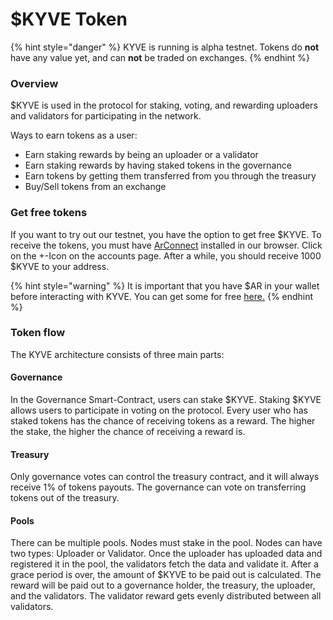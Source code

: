 # $KYVE Token

{% hint style="danger" %}
KYVE is running is alpha testnet. Tokens do **not** have any value yet, and can **not** be traded on exchanges.
{% endhint %}

### Overview

$KYVE is used in the protocol for staking, voting, and rewarding uploaders and validators for participating in the network.

Ways to earn tokens as a user:

* Earn staking rewards by being an uploader or a validator
* Earn staking rewards by having staked tokens in the governance
* Earn tokens by getting them transferred from you through the treasury
* Buy/Sell tokens from an exchange

### Get free tokens

If you want to try out our testnet, you have the option to get free $KYVE. To receive the tokens, you must have [ArConnect](https://arconnect.io) installed in our browser. Click on the +-Icon on the accounts page. After a while, you should receive 1000 $KYVE to your address. 

{% hint style="warning" %}
It is important that you have $AR in your wallet before interacting with KYVE. You can get some for free [here.](https://faucet.arweave.net/)
{% endhint %}

### Token flow

The KYVE architecture consists of three main parts:

#### Governance

In the Governance Smart-Contract, users can stake $KYVE. Staking $KYVE allows users to participate in voting on the protocol. Every user who has staked tokens has the chance of receiving tokens as a reward. The higher the stake, the higher the chance of receiving a reward is.

#### Treasury

Only governance votes can control the treasury contract, and it will always receive 1% of tokens payouts. The governance can vote on transferring tokens out of the treasury.

#### Pools

There can be multiple pools. Nodes must stake in the pool. Nodes can have two types: Uploader or Validator. Once the uploader has uploaded data and registered it in the pool, the validators fetch the data and validate it. After a grace period is over, the amount of $KYVE to be paid out is calculated. The reward will be paid out to a governance holder, the treasury, the uploader, and the validators. The validator reward gets evenly distributed between all validators.

